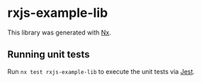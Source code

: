 # rxjs-example-lib

This library was generated with [Nx](https://nx.dev).

## Running unit tests

Run `nx test rxjs-example-lib` to execute the unit tests via [Jest](https://jestjs.io).
